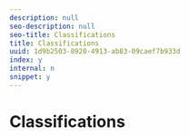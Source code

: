 ```yaml
---
description: null
seo-description: null
seo-title: Classifications
title: Classifications
uuid: 1d9b2503-8920-4913-ab83-09caef7b933d
index: y
internal: n
snippet: y
---
```


# Classifications

